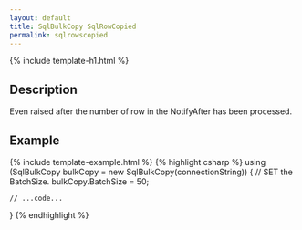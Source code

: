 ```yaml
---
layout: default
title: SqlBulkCopy SqlRowCopied
permalink: sqlrowscopied
---
```


{% include template-h1.html %}


## Description
Even raised after the number of row in the NotifyAfter has been processed.

## Example
{% include template-example.html %} 
{% highlight csharp %}
using (SqlBulkCopy bulkCopy = new SqlBulkCopy(connectionString))
{
	// SET the BatchSize.
	bulkCopy.BatchSize = 50;
	
	// ...code...
}
{% endhighlight %}
